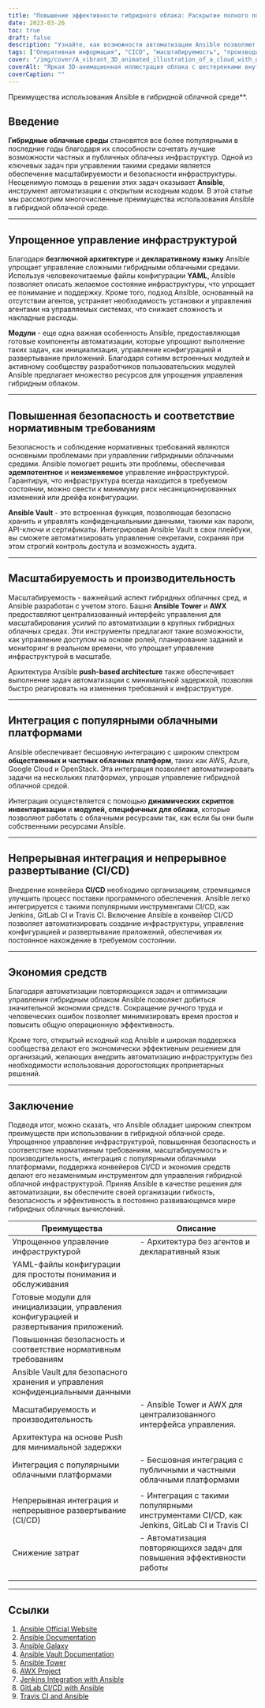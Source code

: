 ```yaml
---
title: "Повышение эффективности гибридного облака: Раскрытие полного потенциала Ansible"
date: 2023-03-26
toc: true
draft: false
description: "Узнайте, как возможности автоматизации Ansible позволяют оптимизировать, защитить и оптимизировать гибридные облачные среды для повышения производительности."
tags: ["Оперативная информация", "CICD", "масштабируемость", "производительность", "безопасность", "соответствие", "интеграция", "Amazon Web Services", "Microsoft Azure", "Облако Google", "Ansible Tower", "Ansible Galaxy", "Ansible Vault", "экономия средств", "Эффективность ИТ"]
cover: "/img/cover/A_vibrant_3D_animated_illustration_of_a_cloud_with_gears.png"
coverAlt: "Яркая 3D-анимационная иллюстрация облака с шестеренками внутри, представляющая гибридную облачную среду и демонстрирующая эффективное и автоматизированное управление облачной инфраструктурой."
coverCaption: ""
---
```

 Преимущества использования Ansible в гибридной облачной среде**.

## Введение

**Гибридные облачные среды** становятся все более популярными в последние годы благодаря их способности сочетать лучшие возможности частных и публичных облачных инфраструктур. Одной из ключевых задач при управлении такими средами является обеспечение масштабируемости и безопасности инфраструктуры. Неоценимую помощь в решении этих задач оказывает **Ansible**, инструмент автоматизации с открытым исходным кодом. В этой статье мы рассмотрим многочисленные преимущества использования Ansible в гибридной облачной среде.

______

## Упрощенное управление инфраструктурой

Благодаря **безглючной архитектуре** и **декларативному языку** Ansible упрощает управление сложными гибридными облачными средами. Используя человекочитаемые файлы конфигурации **YAML**, Ansible позволяет описать желаемое состояние инфраструктуры, что упрощает ее понимание и поддержку. Кроме того, подход Ansible, основанный на отсутствии агентов, устраняет необходимость установки и управления агентами на управляемых системах, что снижает сложность и накладные расходы.

**Модули** - еще одна важная особенность Ansible, предоставляющая готовые компоненты автоматизации, которые упрощают выполнение таких задач, как инициализация, управление конфигурацией и развертывание приложений. Благодаря сотням встроенных модулей и активному сообществу разработчиков пользовательских модулей Ansible предлагает множество ресурсов для упрощения управления гибридным облаком.

______

## Повышенная безопасность и соответствие нормативным требованиям

Безопасность и соблюдение нормативных требований являются основными проблемами при управлении гибридными облачными средами. Ansible помогает решить эти проблемы, обеспечивая **эдемпотентное** и **неизменяемое** управление инфраструктурой. Гарантируя, что инфраструктура всегда находится в требуемом состоянии, можно свести к минимуму риск несанкционированных изменений или дрейфа конфигурации.

**Ansible Vault** - это встроенная функция, позволяющая безопасно хранить и управлять конфиденциальными данными, такими как пароли, API-ключи и сертификаты. Интегрировав Ansible Vault в свои плейбуки, вы сможете автоматизировать управление секретами, сохраняя при этом строгий контроль доступа и возможность аудита.

______

## Масштабируемость и производительность

Масштабируемость - важнейший аспект гибридных облачных сред, и Ansible разработан с учетом этого. Башня **Ansible Tower** и **AWX** предоставляют централизованный интерфейс управления для масштабирования усилий по автоматизации в крупных гибридных облачных средах. Эти инструменты предлагают такие возможности, как управление доступом на основе ролей, планирование заданий и мониторинг в реальном времени, что упрощает управление инфраструктурой в масштабе.

Архитектура Ansible **push-based architecture** также обеспечивает выполнение задач автоматизации с минимальной задержкой, позволяя быстро реагировать на изменения требований к инфраструктуре.

______

## Интеграция с популярными облачными платформами

Ansible обеспечивает бесшовную интеграцию с широким спектром **общественных и частных облачных платформ**, таких как AWS, Azure, Google Cloud и OpenStack. Эта интеграция позволяет автоматизировать задачи на нескольких платформах, упрощая управление гибридной облачной средой.

Интеграция осуществляется с помощью **динамических скриптов инвентаризации** и **модулей, специфичных для облака**, которые позволяют работать с облачными ресурсами так, как если бы они были собственными ресурсами Ansible.

______

## Непрерывная интеграция и непрерывное развертывание (CI/CD)

Внедрение конвейера **CI/CD** необходимо организациям, стремящимся улучшить процесс поставки программного обеспечения. Ansible легко интегрируется с такими популярными инструментами CI/CD, как Jenkins, GitLab CI и Travis CI. Включение Ansible в конвейер CI/CD позволяет автоматизировать создание инфраструктуры, управление конфигурацией и развертывание приложений, обеспечивая их постоянное нахождение в требуемом состоянии.

______

## Экономия средств

Благодаря автоматизации повторяющихся задач и оптимизации управления гибридным облаком Ansible позволяет добиться значительной экономии средств. Сокращение ручного труда и человеческих ошибок позволяет минимизировать время простоя и повысить общую операционную эффективность.

Кроме того, открытый исходный код Ansible и широкая поддержка сообщества делают его экономически эффективным решением для организаций, желающих внедрить автоматизацию инфраструктуры без необходимости использования дорогостоящих проприетарных решений.

______

## Заключение

Подводя итог, можно сказать, что Ansible обладает широким спектром преимуществ при использовании в гибридной облачной среде. Упрощенное управление инфраструктурой, повышенная безопасность и соответствие нормативным требованиям, масштабируемость и производительность, интеграция с популярными облачными платформами, поддержка конвейеров CI/CD и экономия средств делают его незаменимым инструментом для управления гибридной облачной инфраструктурой. Приняв Ansible в качестве решения для автоматизации, вы обеспечите своей организации гибкость, безопасность и эффективность в постоянно развивающемся мире гибридных облачных вычислений.

| Преимущества | Описание |
|------------------------------|------------------------------------------------------------------------------------------------------------------|
Упрощенное управление инфраструктурой | - Архитектура без агентов и декларативный язык | | - Конфигурационные файлы YAML.
| YAML-файлы конфигурации для простоты понимания и обслуживания
| Готовые модули для инициализации, управления конфигурацией и развертывания приложений.
Повышенная безопасность и соответствие нормативным требованиям | | - Идемпотентное и неизменяемое управление инфраструктурой | | | | - Ansible Vault.
Ansible Vault для безопасного хранения и управления конфиденциальными данными | | | - Масштабируемость и производительность.
| Масштабируемость и производительность | - Ansible Tower и AWX для централизованного интерфейса управления.
Архитектура на основе Push для минимальной задержки | | | - Ansible Tower и AWX для централизованного интерфейса управления.
| Интеграция с популярными облачными платформами | - Бесшовная интеграция с публичными и частными облачными платформами |
| | | - Динамические скрипты инвентаризации и модули, специфичные для облака |
| Непрерывная интеграция и непрерывное развертывание (CI/CD) | - Интеграция с такими популярными инструментами CI/CD, как Jenkins, GitLab CI и Travis CI |
| Снижение затрат | - Автоматизация повторяющихся задач для повышения эффективности работы |
| | | - Сокращение ручного труда и человеческих ошибок |
| | | - Открытый исходный код и поддержка сообщества для экономически эффективной автоматизации инфраструктуры | |


______

## Ссылки

1. [Ansible Official Website](https://www.ansible.com/)
2. [Ansible Documentation](https://docs.ansible.com/)
3. [Ansible Galaxy](https://galaxy.ansible.com/)
4. [Ansible Vault Documentation](https://docs.ansible.com/ansible/latest/user_guide/vault.html)
5. [Ansible Tower](https://www.ansible.com/products/tower)
6. [AWX Project](https://github.com/ansible/awx)
7. [Jenkins Integration with Ansible](https://plugins.jenkins.io/ansible/)
8. [GitLab CI/CD with Ansible](https://docs.gitlab.com/ee/ci/examples/ansible/)
9. [Travis CI and Ansible](https://docs.travis-ci.com/user/deployment/ansible/)


